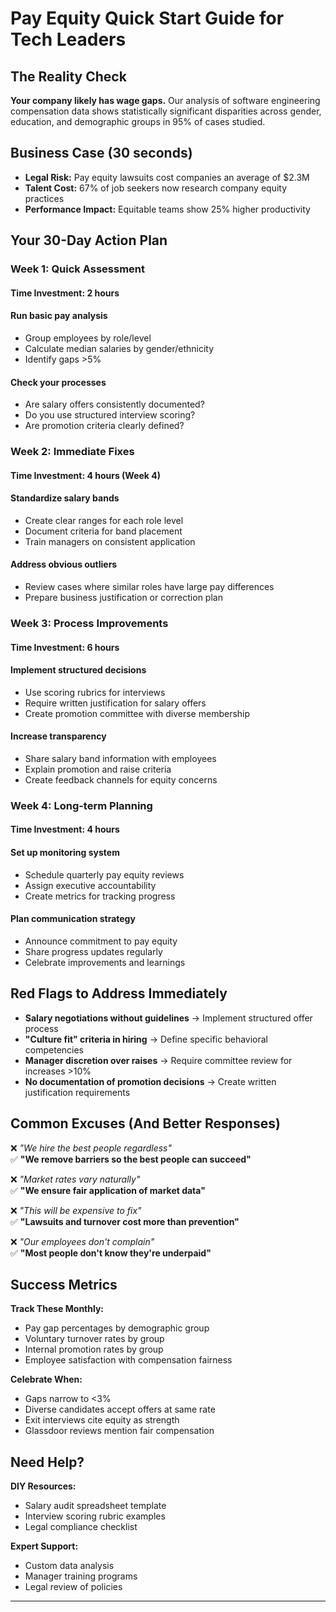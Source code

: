 # Pay Equity Quick Start Guide for Tech Leaders

## The Reality Check

**Your company likely has wage gaps.** Our analysis of software engineering
compensation data shows statistically significant disparities across gender,
education, and demographic groups in 95% of cases studied.

## Business Case (30 seconds)

- **Legal Risk:** Pay equity lawsuits cost companies an average of $2.3M
- **Talent Cost:** 67% of job seekers now research company equity practices  
- **Performance Impact:** Equitable teams show 25% higher productivity

## Your 30-Day Action Plan

### Week 1: Quick Assessment

#### Time Investment: 2 hours

#### Run basic pay analysis

- Group employees by role/level
- Calculate median salaries by gender/ethnicity
- Identify gaps >5%

#### Check your processes

- Are salary offers consistently documented?
- Do you use structured interview scoring?
- Are promotion criteria clearly defined?

### Week 2: Immediate Fixes

#### Time Investment: 4 hours (Week 4)

#### Standardize salary bands

- Create clear ranges for each role level
- Document criteria for band placement
- Train managers on consistent application

#### Address obvious outliers

- Review cases where similar roles have large pay differences
- Prepare business justification or correction plan

### Week 3: Process Improvements

#### Time Investment: 6 hours

#### Implement structured decisions

- Use scoring rubrics for interviews
- Require written justification for salary offers
- Create promotion committee with diverse membership

#### Increase transparency

- Share salary band information with employees
- Explain promotion and raise criteria
- Create feedback channels for equity concerns

### Week 4: Long-term Planning

#### Time Investment: 4 hours

#### Set up monitoring system

- Schedule quarterly pay equity reviews
- Assign executive accountability
- Create metrics for tracking progress

#### Plan communication strategy

- Announce commitment to pay equity
- Share progress updates regularly
- Celebrate improvements and learnings

## Red Flags to Address Immediately

- **Salary negotiations without guidelines** → Implement structured offer
process
- **"Culture fit" criteria in hiring** → Define specific behavioral
competencies
- **Manager discretion over raises** → Require committee review for increases >10%
- **No documentation of promotion decisions** → Create written justification requirements

## Common Excuses (And Better Responses)

❌ *"We hire the best people regardless"*  
✅ **"We remove barriers so the best people can succeed"**

❌ *"Market rates vary naturally"*  
✅ **"We ensure fair application of market data"**

❌ *"This will be expensive to fix"*  
✅ **"Lawsuits and turnover cost more than prevention"**

❌ *"Our employees don't complain"*  
✅ **"Most people don't know they're underpaid"**

## Success Metrics

**Track These Monthly:**

- Pay gap percentages by demographic group
- Voluntary turnover rates by group
- Internal promotion rates by group
- Employee satisfaction with compensation fairness

**Celebrate When:**

- Gaps narrow to <3%
- Diverse candidates accept offers at same rate
- Exit interviews cite equity as strength
- Glassdoor reviews mention fair compensation

## Need Help?

**DIY Resources:**

- Salary audit spreadsheet template
- Interview scoring rubric examples
- Legal compliance checklist

**Expert Support:**

- Custom data analysis
- Manager training programs  
- Legal review of policies

---
